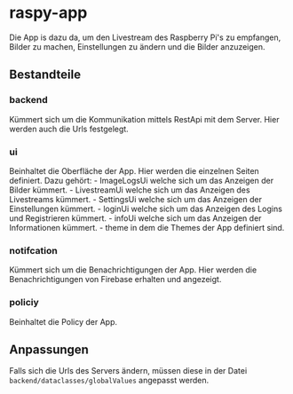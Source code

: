 # raspy-app
Die App is dazu da, um den Livestream des Raspberry Pi's zu empfangen, Bilder zu machen, 
Einstellungen zu ändern und die Bilder anzuzeigen.

## Bestandteile

### backend
Kümmert sich um die Kommunikation mittels RestApi mit dem Server. Hier werden auch die Urls festgelegt.

### ui
Beinhaltet die Oberfläche der App. Hier werden die einzelnen Seiten definiert.
Dazu gehört: - ImageLogsUi welche sich um das Anzeigen der Bilder kümmert.
             - LivestreamUi welche sich um das Anzeigen des Livestreams kümmert.
             - SettingsUi welche sich um das Anzeigen der Einstellungen kümmert.
             - loginUi welche sich um das Anzeigen des Logins und Registrieren kümmert.
             - infoUi welche sich um das Anzeigen der Informationen kümmert.
             - theme in dem die Themes der App definiert sind.

### notifcation
Kümmert sich um die Benachrichtigungen der App. Hier werden die Benachrichtigungen von Firebase
erhalten und angezeigt.

### policiy
Beinhaltet die Policy der App.

## Anpassungen
Falls sich die Urls des Servers ändern, müssen diese in der Datei `backend/dataclasses/globalValues` angepasst werden.
